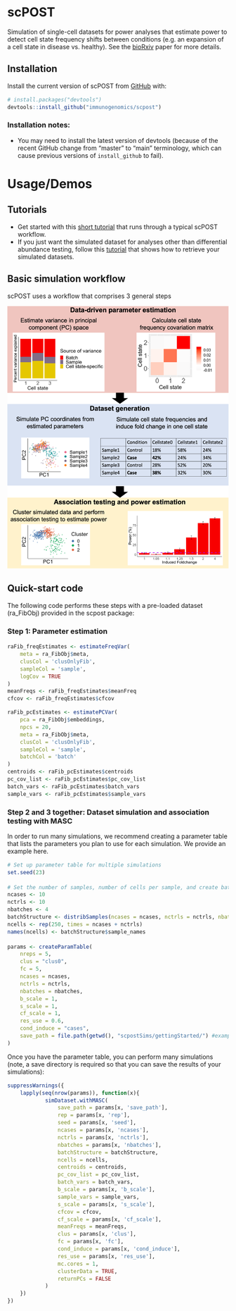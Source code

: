 
<!-- README.md is generated from README.Rmd. Please edit that file -->

# scPOST

<!-- badges: start -->
<!-- badges: end -->

Simulation of single-cell datasets for power analyses that estimate
power to detect cell state frequency shifts between conditions (e.g. an
expansion of a cell state in disease vs. healthy). See the
[bioRxiv](https://www.biorxiv.org/content/10.1101/2020.11.23.390682v1)
paper for more details.

## Installation

Install the current version of scPOST from [GitHub](https://github.com/)
with:

``` r
# install.packages("devtools")
devtools::install_github("immunogenomics/scpost")
```

### Installation notes:

-   You may need to install the latest version of devtools (because of
    the recent GitHub change from “master” to “main” terminology, which
    can cause previous versions of `install_github` to fail).

# Usage/Demos

## Tutorials

-   Get started with this [short
    tutorial](https://github.com/immunogenomics/scpost/blob/main/vignettes/GettingStarted_Tutorial.ipynb)
    that runs through a typical scPOST workflow.
-   If you just want the simulated dataset for analyses other than
    differential abundance testing, follow this
    [tutorial](https://github.com/immunogenomics/scpost/blob/main/vignettes/RetrievingSimulations_Tutorial.ipynb)
    that shows how to retrieve your simulated datasets.

## Basic simulation workflow

scPOST uses a workflow that comprises 3 general steps

![Workflow](https://github.com/immunogenomics/scpost/blob/main/docs/images/PowerFig1.png)

## Quick-start code

The following code performs these steps with a pre-loaded dataset
(ra\_FibObj) provided in the scpost package:

### Step 1: Parameter estimation

``` r
raFib_freqEstimates <- estimateFreqVar(
    meta = ra_FibObj$meta, 
    clusCol = 'clusOnlyFib', 
    sampleCol = 'sample', 
    logCov = TRUE
)
meanFreqs <- raFib_freqEstimates$meanFreq
cfcov <- raFib_freqEstimates$cfcov
```

``` r
raFib_pcEstimates <- estimatePCVar(
    pca = ra_FibObj$embeddings, 
    npcs = 20, 
    meta = ra_FibObj$meta, 
    clusCol = 'clusOnlyFib',
    sampleCol = 'sample', 
    batchCol = 'batch'
)
centroids <- raFib_pcEstimates$centroids
pc_cov_list <- raFib_pcEstimates$pc_cov_list
batch_vars <- raFib_pcEstimates$batch_vars
sample_vars <- raFib_pcEstimates$sample_vars
```

### Step 2 and 3 together: Dataset simulation and association testing with MASC

In order to run many simulations, we recommend creating a parameter
table that lists the parameters you plan to use for each simulation. We
provide an example here.

``` r
# Set up parameter table for multiple simulations
set.seed(23)

# Set the number of samples, number of cells per sample, and create batch structure
ncases <- 10
nctrls <- 10
nbatches <- 4
batchStructure <- distribSamples(ncases = ncases, nctrls = nctrls, nbatches = nbatches)
ncells <- rep(250, times = ncases + nctrls)
names(ncells) <- batchStructure$sample_names

params <- createParamTable(
    nreps = 5,
    clus = "clus0",
    fc = 5,
    ncases = ncases,
    nctrls = nctrls,
    nbatches = nbatches,
    b_scale = 1,
    s_scale = 1,
    cf_scale = 1,
    res_use = 0.6,
    cond_induce = "cases",
    save_path = file.path(getwd(), "scpostSims/gettingStarted/") #example file path - create your own
)
```

Once you have the parameter table, you can perform many simulations
(note, a save directory is required so that you can save the results of
your simulations):

``` r
suppressWarnings({
    lapply(seq(nrow(params)), function(x){
            simDataset.withMASC(
                save_path = params[x, 'save_path'],
                rep = params[x, 'rep'],
                seed = params[x, 'seed'],
                ncases = params[x, 'ncases'],
                nctrls = params[x, 'nctrls'],
                nbatches = params[x, 'nbatches'],
                batchStructure = batchStructure,
                ncells = ncells,
                centroids = centroids,
                pc_cov_list = pc_cov_list,
                batch_vars = batch_vars,
                b_scale = params[x, 'b_scale'],
                sample_vars = sample_vars,
                s_scale = params[x, 's_scale'],
                cfcov = cfcov,
                cf_scale = params[x, 'cf_scale'],
                meanFreqs = meanFreqs,
                clus = params[x, 'clus'],
                fc = params[x, 'fc'],
                cond_induce = params[x, 'cond_induce'],
                res_use = params[x, 'res_use'], 
                mc.cores = 1,
                clusterData = TRUE,
                returnPCs = FALSE
            )
    })
})
```
